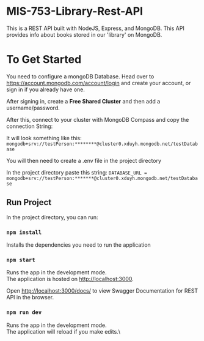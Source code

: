 # MIS-753-Library-Rest-API

This is a REST API built with NodeJS, Express, and MongoDB. This API provides info about books stored in our 'library' on MongoDB.

# To Get Started

You need to configure a mongoDB Database. Head over to https://account.mongodb.com/account/login and create your account, or sign in if you already have one.

After signing in, create a <b>Free Shared Cluster</b> and then add a username/password.

After this, connect to your cluster with MongoDB Compass and copy the connection String:

It will look something like this:
`mongodb+srv://testPerson:********@cluster0.xduyh.mongodb.net/testDatabase`

You will then need to create a .env file in the project directory

In the project directory paste this string:
`DATABASE_URL = mongodb+srv://testPerson:*******@cluster0.xduyh.mongodb.net/testDatabase`

## Run Project

In the project directory, you can run: 

### `npm install`

Installs the dependencies you need to run the application



### `npm start`

Runs the app in the development mode.\
The application is hosted on [http://localhost:3000](http://localhost:3000).

Open [http://localhost:3000/docs/](http://localhost:3000/docs/) to view Swagger Documentation for REST API in the browser.


### `npm run dev`

Runs the app in the development mode.\
The application will reload if you make edits.\
